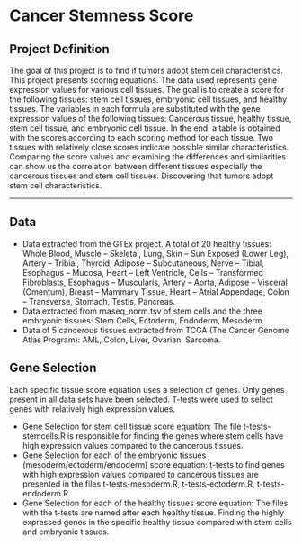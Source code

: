 # Cancer Stemness Score<br/>
## Project Definition<br/>
The goal of this project is to find if tumors adopt stem cell characteristics.<br/>
This project presents scoring equations. The data used represents gene expression values for various cell tissues. The goal is to create a score for the following tissues: stem cell tissues, embryonic cell tissues, and healthy tissues. The variables in each formula are substituted with the gene expression values of the following tissues: Cancerous tissue, healthy tissue, stem cell tissue, and embryonic cell tissue. In the end, a table is obtained with the scores according to each scoring method for each tissue. Two tissues with relatively close scores indicate possible similar characteristics. Comparing the score values and examining the differences and similarities can show us the correlation between different tissues especially the cancerous tissues and stem cell tissues. Discovering that tumors adopt stem cell
characteristics.<br/>
_________________________________________________________________________________________________________________________________________________________________________
## Data<br/>
- Data extracted from the GTEx project. A total of 20 healthy tissues: Whole Blood, Muscle – Skeletal, Lung, Skin – Sun Exposed (Lower Leg), Artery – Tribial, Thyroid, Adipose – Subcutaneous, Nerve – Tibial, Esophagus – Mucosa, Heart – Left Ventricle, Cells – Transformed Fibroblasts, Esophagus – Muscularis, Artery – Aorta, Adipose – Visceral (Omentum), Breast – Mammary Tissue, Heart – Atrial Appendage, Colon – Transverse, Stomach, Testis, Pancreas. <br/>
- Data extracted from rnaseq_norm.tsv of stem cells and the three embryonic tissues: Stem Cells, Ectoderm, Endoderm, Mesoderm.<br/>
- Data of 5 cancerous tissues extracted from TCGA (The Cancer Genome Atlas Program): AML, Colon, Liver, Ovarian, Sarcoma.
## Gene Selection<br/>
Each specific tissue score equation uses a selection of genes. Only genes present in all data sets have been selected. T-tests were used to select genes with relatively high expression values.<br/>
- Gene Selection for stem cell tissue score equation: The file t-tests-stemcells.R is responsible for finding the genes where stem cells have high expression values compared to the cancerous tissues.<br/>
- Gene Selection for each of the embryonic tissues (mesoderm/ectoderm/endoderm) score equation: t-tests to find genes with high expression values compared to cancerous tissues are presented in the files t-tests-mesoderm.R, t-tests-ectoderm.R, t-tests-endoderm.R.<br/>
- Gene Selection for each of the healthy tissues score equation: The files with the t-tests are named after each healthy tissue. Finding the highly expressed genes in the specific healthy tissue compared with stem cells and embryonic tissues.<br/>
